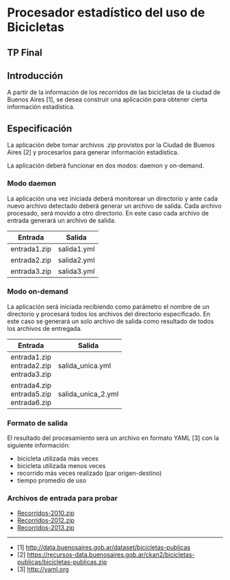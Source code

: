 # Procesador estadístico del uso de Bicicletas

## TP Final


## Introducción

A partir de la información de los recorridos de las bicicletas de la ciudad de Buenos Aires [1], se desea construir una aplicación para obtener cierta información estadística.

## Especificación

La aplicación debe tomar archivos .zip provistos por la Ciudad de Buenos Aires [2] y procesarlos para generar información estadística.

La aplicación deberá funcionar en dos modos: daemon y on-demand.

### Modo daemon

La aplicación una vez iniciada deberá monitorear un directorio y ante cada nuevo archivo detectado deberá generar un archivo de salida. Cada archivo procesado, será movido a otro directorio. En este caso cada archivo de entrada generará un archivo de salida.

Entrada|Salida
-------|------
entrada1.zip|salida1.yml
entrada2.zip|salida2.yml
entrada3.zip|salida3.yml

### Modo on-demand

La aplicación será iniciada recibiendo como parámetro el nombre de un directorio y procesará todos los archivos del directorio especificado. En este caso se generará un solo archivo de salida como resultado de todos los archivos de entregada.

Entrada|Salida
-------|------
entrada1.zip<br>entrada2.zip<br>entrada3.zip|salida_unica.yml
entrada4.zip<br>entrada5.zip<br>entrada6.zip|salida_unica_2.yml

### Formato de salida

El resultado del procesamiento será un archivo en formato YAML [3] con la siguiente información:

* bicicleta utilizada más veces
* bicicleta utilizada menos veces
* recorrido más veces realizado (par origen-destino)
* tiempo promedio de uso

### Archivos de entrada para probar

* [Recorridos-2010.zip](https://drive.google.com/file/d/0BwxS5GYrNYTqYTRSODN5SVluQVU/edit?usp=sharing)
* [Recorridos-2012.zip](https://drive.google.com/file/d/0BwxS5GYrNYTqcXp3UWZQZHkxNEE/edit?usp=sharing)
* [Recorridos-2013.zip](https://drive.google.com/file/d/0BwxS5GYrNYTqRzJaZWp6T0dQZjA/edit?usp=sharing)

---

- [1] http://data.buenosaires.gob.ar/dataset/bicicletas-publicas
- [2] https://recursos-data.buenosaires.gob.ar/ckan2/bicicletas-publicas/bicicletas-publicas.zip
- [3] http://yaml.org
